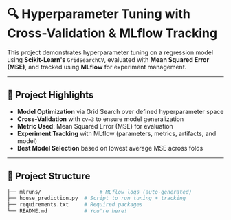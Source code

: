 # 🔍 Hyperparameter Tuning with Cross-Validation & MLflow Tracking

This project demonstrates hyperparameter tuning on a regression model using **Scikit-Learn's** `GridSearchCV`, evaluated with **Mean Squared Error (MSE)**, and tracked using **MLflow** for experiment management.

---

## 📌 Project Highlights

- **Model Optimization** via Grid Search over defined hyperparameter space  
- **Cross-Validation** with `cv=3` to ensure model generalization  
- **Metric Used**: Mean Squared Error (MSE) for evaluation  
- **Experiment Tracking** with MLflow (parameters, metrics, artifacts, and model)  
- **Best Model Selection** based on lowest average MSE across folds

---

## 📂 Project Structure

```bash
├── mlruns/                   # MLflow logs (auto-generated)
├── house_prediction.py  # Script to run tuning + tracking
├── requirements.txt     # Required packages
└── README.md            # You're here!
